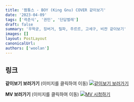 ```yaml
---
title: '짬통스 - BOY (King Gnu) COVER 같이보기'
date: '2023-04-09'
tags: ['곽춘식', '권민', '단답벌레']
draft: false
summary: '우왁굳, 징버거, 릴파, 주르르, 고세구, 비챤 같이보기'
images: []
layout: PostLayout
canonicalUrl:
authors: ['woolan']
---
```


## 링크

**같이보기 보러가기** (이미지를 클릭하여 이동)
[![같이보기 보러가기](../static/images/logo.png)](https://cafe.naver.com/steamindiegame/10699812)

**MV 보러가기** (이미지를 클릭하여 이동)
[![MV 시청하기](https://i.ytimg.com/vi/9soAWkBqXyw/maxresdefault.jpg)](https://youtu.be/9soAWkBqXyw)
